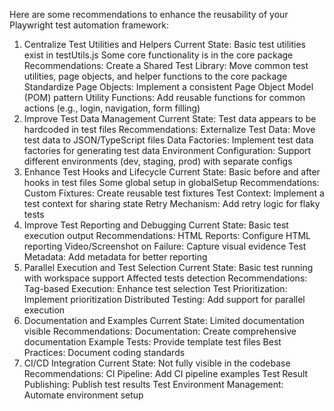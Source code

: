 Here are some recommendations to enhance the reusability of your Playwright test automation framework:

1. Centralize Test Utilities and Helpers
   Current State:
   Basic test utilities exist in
   testUtils.js
   Some core functionality is in the core package
   Recommendations:
   Create a Shared Test Library: Move common test utilities, page objects, and helper functions to the core package
   Standardize Page Objects: Implement a consistent Page Object Model (POM) pattern
   Utility Functions: Add reusable functions for common actions (e.g., login, navigation, form filling)
2. Improve Test Data Management
   Current State:
   Test data appears to be hardcoded in test files
   Recommendations:
   Externalize Test Data: Move test data to JSON/TypeScript files
   Data Factories: Implement test data factories for generating test data
   Environment Configuration: Support different environments (dev, staging, prod) with separate configs
3. Enhance Test Hooks and Lifecycle
   Current State:
   Basic before and after hooks in test files
   Some global setup in globalSetup
   Recommendations:
   Custom Fixtures: Create reusable test fixtures
   Test Context: Implement a test context for sharing state
   Retry Mechanism: Add retry logic for flaky tests
4. Improve Test Reporting and Debugging
   Current State:
   Basic test execution output
   Recommendations:
   HTML Reports: Configure HTML reporting
   Video/Screenshot on Failure: Capture visual evidence
   Test Metadata: Add metadata for better reporting
5. Parallel Execution and Test Selection
   Current State:
   Basic test running with workspace support
   Affected tests detection
   Recommendations:
   Tag-based Execution: Enhance test selection
   Test Prioritization: Implement prioritization
   Distributed Testing: Add support for parallel execution
6. Documentation and Examples
   Current State:
   Limited documentation visible
   Recommendations:
   Documentation: Create comprehensive documentation
   Example Tests: Provide template test files
   Best Practices: Document coding standards
7. CI/CD Integration
   Current State:
   Not fully visible in the codebase
   Recommendations:
   CI Pipeline: Add CI pipeline examples
   Test Result Publishing: Publish test results
   Test Environment Management: Automate environment setup